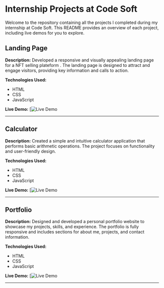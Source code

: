 


# Internship Projects at Code Soft

Welcome to the repository containing all the projects I completed during my internship at Code Soft. This README provides an overview of each project, including live demos for you to explore.

## Landing Page

**Description:**
Developed a responsive and visually appealing landing page for a NFT selling plateform . The landing page is designed to attract and engage visitors, providing key information and calls to action.

**Technologies Used:**
- HTML
- CSS
- JavaScript

**Live Demo:**
[![Live Demo](https://thsurajsinghrajput.github.io/CodSoft/landing_page/)

---

## Calculator

**Description:**
Created a simple and intuitive calculator application that performs basic arithmetic operations. The project focuses on functionality and user-friendly design.

**Technologies Used:**
- HTML
- CSS
- JavaScript

**Live Demo:**
[![Live Demo](https://thsurajsinghrajput.github.io/CodSoft/calculator/)

---

## Portfolio

**Description:**
Designed and developed a personal portfolio website to showcase my projects, skills, and experience. The portfolio is fully responsive and includes sections for about me, projects, and contact information.

**Technologies Used:**
- HTML
- CSS
- JavaScript

**Live Demo:**
[![Live Demo](https://thsurajsinghrajput.github.io/CodSoft/portfolio/)

---


